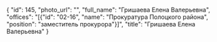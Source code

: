 {
    "id": 145,
    "photo_url": "",
    "full_name": "Гришаева Елена Валерьевна",
    "offices": "[{\"id\": \"02-16\", \"name\": \"Прокуратура Полоцкого района\", \"position\": \"заместитель прокурора\"}]",
    "title": "Гришаева Елена Валерьевна"
}